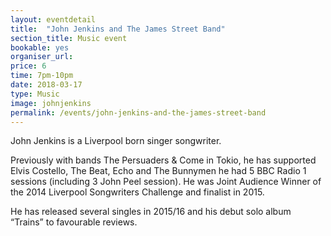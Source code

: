 ```yaml
---
layout: eventdetail
title:  "John Jenkins and The James Street Band"
section_title: Music event
bookable: yes
organiser_url:
price: 6
time: 7pm-10pm
date: 2018-03-17
type: Music
image: johnjenkins
permalink: /events/john-jenkins-and-the-james-street-band
---
```


John Jenkins is a Liverpool born singer songwriter.

Previously with bands The Persuaders & Come in Tokio, he has supported Elvis Costello, The Beat, Echo and The Bunnymen he had 5 BBC Radio 1 sessions (including 3 John Peel session). He was Joint Audience Winner of the 2014 Liverpool Songwriters Challenge and finalist in 2015.

He has released several singles in 2015/16 and his debut solo album “Trains” to favourable reviews.
